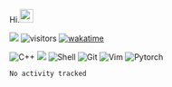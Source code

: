 Hi.<img src="https://github.githubassets.com/images/mona-whisper.gif" height="24" />
<!--[![Top Langs](https://github-readme-stats.vercel.app/api/top-langs/?username=OrangeSodahub&layout=compact)](https://github.com/anuraghazra/github-readme-stats)-->
<!--[![OrangeSodahub's GitHub stats](https://github-readme-stats.vercel.app/api?username=OrangeSodahub)](https://github.com/anuraghazra/github-readme-stats)-->
![](https://img.shields.io/badge/Major-IE-609926?style=flat&logo=ABB%20RobotStudio&logoColor=ffffff)
![visitors](https://visitor-badge.glitch.me/badge?page_id=OrangeSodahub)
[![wakatime](https://wakatime.com/badge/user/55e306c3-cea9-4c2e-9056-61b183dcb26a.svg)](https://wakatime.com/@55e306c3-cea9-4c2e-9056-61b183dcb26a)

![C++](https://img.shields.io/badge/-C++-999999?style=flat&logo=c%2B%2B&color=informational)
![](https://img.shields.io/badge/-Python-0076ab?style=flat&logo=Python&logoColor=ffffff&color=informational)
![Shell](https://img.shields.io/badge/-Shell-999999?style=flat&logo=Shell&logoColor=ffffff&color=informational)
![Git](https://img.shields.io/badge/-GIT-999999?style=flat&logo=git&&logoColor=ffffff&color=informational)
![Vim](https://img.shields.io/badge/-Vim-999999?style=flat&logo=Vim&&logoColor=ffffff&color=informational)
![Pytorch](https://img.shields.io/badge/-Pytorch-999999?style=flat&logo=pytorch&&logoColor=ffffff&color=informational)

<!--START_SECTION:waka-->

```text
No activity tracked
```

<!--END_SECTION:waka-->
